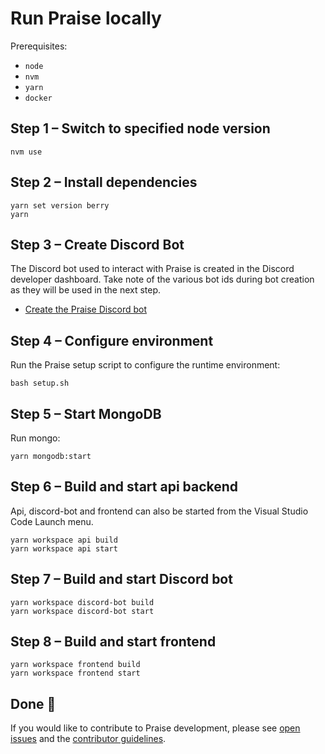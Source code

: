 # Run Praise locally

Prerequisites:

- `node`
- `nvm`
- `yarn`
- `docker`

## Step 1 – Switch to specified node version

```
nvm use
```

## Step 2 – Install dependencies

```
yarn set version berry
yarn
```

## Step 3 – Create Discord Bot

The Discord bot used to interact with Praise is created in the Discord developer dashboard. Take note of the various bot ids during bot creation as they will be used in the next step.

- [Create the Praise Discord bot](../server-setup/create-discord-bot.md)

## Step 4 – Configure environment

Run the Praise setup script to configure the runtime environment:

```
bash setup.sh
```

## Step 5 – Start MongoDB

Run mongo:

```
yarn mongodb:start
```

## Step 6 – Build and start api backend

Api, discord-bot and frontend can also be started from the Visual Studio Code Launch menu.

```
yarn workspace api build
yarn workspace api start
```

## Step 7 – Build and start Discord bot

```
yarn workspace discord-bot build
yarn workspace discord-bot start
```

## Step 8 – Build and start frontend

```
yarn workspace frontend build
yarn workspace frontend start
```

## Done 🎉

If you would like to contribute to Praise development, please see [open issues](https://github.com/commons-stack/praise/issues) and the [contributor guidelines](https://github.com/commons-stack/praise/blob/main/CONTRIBUTING.md).
